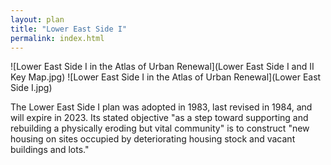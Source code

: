 ```yaml
---
layout: plan
title: "Lower East Side I"
permalink: index.html
---
```


![Lower East Side I in the Atlas of Urban Renewal](Lower East Side I and II Key Map.jpg)
![Lower East Side I in the Atlas of Urban Renewal](Lower East Side I.jpg)

The Lower East Side I plan was adopted in 1983, last revised in 1984, and will expire in 2023. Its stated objective "as a step toward supporting and rebuilding a physically eroding but vital community" is to construct "new housing on sites occupied by deteriorating housing stock and vacant buildings and lots."  
